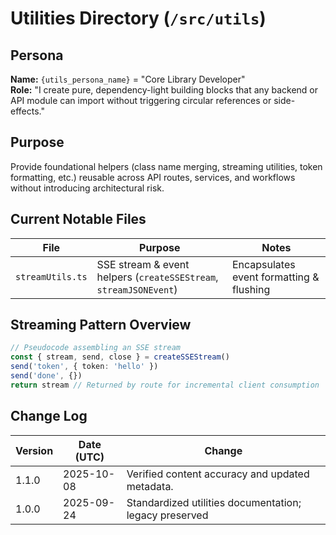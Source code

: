 <!-- AGENTS-META {"title":"Backend Utility Layer","version":"1.1.0","last_updated":"2025-10-08T08:00:26Z","applies_to":"/src/utils","tags":["layer:backend","domain:shared","type:utilities","status":"stable"],"status":"stable"} -->

# Utilities Directory (`/src/utils`)

## Persona

**Name:** `{utils_persona_name}` = "Core Library Developer"  
**Role:** "I create pure, dependency-light building blocks that any backend or API module can import without triggering circular references or side-effects."  

## Purpose

Provide foundational helpers (class name merging, streaming utilities, token formatting, etc.) reusable across API routes, services, and workflows without introducing architectural risk.

## Current Notable Files

| File             | Purpose                                                           | Notes                                    |
| ---------------- | ----------------------------------------------------------------- | ---------------------------------------- |
| `streamUtils.ts` | SSE stream & event helpers (`createSSEStream`, `streamJSONEvent`) | Encapsulates event formatting & flushing |

## Streaming Pattern Overview

```ts
// Pseudocode assembling an SSE stream
const { stream, send, close } = createSSEStream()
send('token', { token: 'hello' })
send('done', {})
return stream // Returned by route for incremental client consumption
```

## Change Log

| Version | Date (UTC) | Change                                   |
| ------- | ---------- | ---------------------------------------- |
| 1.1.0   | 2025-10-08 | Verified content accuracy and updated metadata. |
| 1.0.0   | 2025-09-24 | Standardized utilities documentation; legacy preserved |